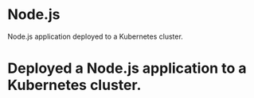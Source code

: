 # Node.js
Node.js application deployed to a Kubernetes cluster.

# Deployed a Node.js application to a Kubernetes cluster.

